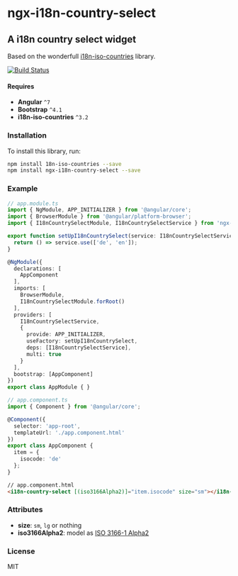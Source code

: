# ngx-i18n-country-select

## A i18n country select widget

Based on the wonderfull [i18n-iso-countries](https://github.com/michaelwittig/node-i18n-iso-countries) library.

[![Build Status](https://travis-ci.org/osahner/ngx-i18n-country-select.svg?branch=master)](https://travis-ci.org/osahner/ngx-i18n-country-select)

#### Requires

* **Angular** `^7`
* **Bootstrap** `^4.1`
* **i18n-iso-countries** `^3.2`

### Installation

To install this library, run:

```bash
npm install 18n-iso-countries --save
npm install ngx-i18n-country-select --save
```

### Example

```ts
// app.module.ts
import { NgModule, APP_INITIALIZER } from '@angular/core';
import { BrowserModule } from '@angular/platform-browser';
import { I18nCountrySelectModule, I18nCountrySelectService } from 'ngx-i18n-country-select';

export function setUpI18nCountrySelect(service: I18nCountrySelectService) {
  return () => service.use(['de', 'en']);
}

@NgModule({
  declarations: [
    AppComponent
  ],
  imports: [
    BrowserModule,
    I18nCountrySelectModule.forRoot()
  ],
  providers: [
    I18nCountrySelectService,
    {
      provide: APP_INITIALIZER,
      useFactory: setUpI18nCountrySelect,
      deps: [I18nCountrySelectService],
      multi: true
    }
  ],
  bootstrap: [AppComponent]
})
export class AppModule { }
```

```ts
// app.component.ts
import { Component } from '@angular/core';

@Component({
  selector: 'app-root',
  templateUrl: './app.component.html'
})
export class AppComponent {
  item = {
    isocode: 'de'
  };
}
```

```html
// app.component.html
<i18n-country-select [(iso3166Alpha2)]="item.isocode" size="sm"></i18n-country-select>
```

### Attributes

* **size**: `sm`, `lg` or nothing
* **iso3166Alpha2**: model as [ISO 3166-1 Alpha2](https://en.wikipedia.org/wiki/ISO_3166-1_alpha-2#Officially_assigned_code_elements)


### License

MIT
